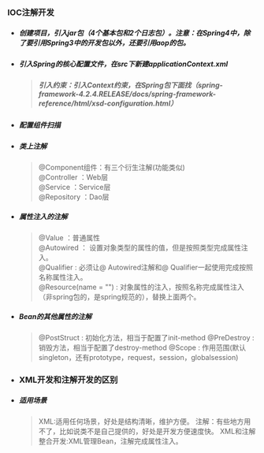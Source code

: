 
### IOC注解开发  

* ##### 创建项目，引入jar包（4个基本包和2个日志包）。注意：在Spring4中，除了要引用Spring3中的开发包以外，还要引用aop的包。  
* ##### 引入Spring的核心配置文件，在src下新建applicationContext.xml  
  > ##### 引入约束：引入Context约束，在Spring包下面找（spring-framework-4.2.4.RELEASE/docs/spring-framework-reference/html/xsd-configuration.html）  
  > ##### 
* ##### 配置组件扫描
* ##### 类上注解
  > @Component组件：有三个衍生注解(功能类似)  
  > @Controller ：Web层  
  > @Service ：Service层  
  > @Repository ：Dao层
* ##### 属性注入的注解  
  > @Value ：普通属性   
  > @Autowired ： 设置对象类型的属性的值，但是按照类型完成属性注入。  
  > @Qualifier : 必须让@ Autowired注解和@ Qualifier一起使用完成按照名称属性注入。  
  > @Resource(name = "") : 对象属性的注入，按照名称完成属性注入（非spring包的，是spring规范的），替换上面两个。
* ##### Bean的其他属性的注解  
  > @PostStruct : 初始化方法，相当于配置了init-method
  > @PreDestroy : 销毁方法，相当于配置了destroy-method
  > @Scope : 作用范围(默认singleton，还有prototype，request，session，globalsession)
* ### XML开发和注解开发的区别
* ##### 适用场景
  > XML:适用任何场景，好处是结构清晰，维护方便。
  > 注解：有些地方用不了，比如说类不是自己提供的，好处是开发方便速度快。
  > XML和注解整合开发:XML管理Bean，注解完成属性注入。
